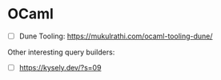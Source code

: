 # OCaml


- [ ] Dune Tooling: https://mukulrathi.com/ocaml-tooling-dune/

Other interesting query builders:
- [ ] https://kysely.dev/?s=09